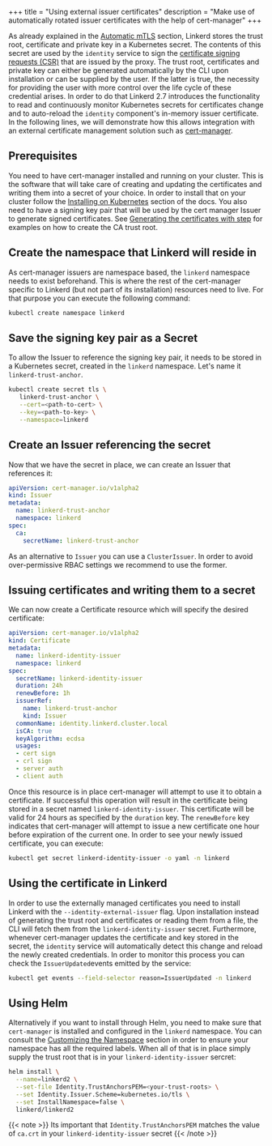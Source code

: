 +++
title = "Using external issuer certificates"
description = "Make use of automatically rotated issuer certificates with the help of cert-manager"
+++

As already explained in the
[Automatic mTLS](/2/features/automatic-mtls/#how-does-it-work) section, Linkerd
stores the trust root, certificate and private key in a Kubernetes secret.
The contents of this secret are used by the `identity` service to sign the
[certificate signing requests (CSR)](https://en.wikipedia.org/wiki/Certificate_signing_request)
that are issued by the proxy. The trust root, certificates and private key
can either be generated automatically by the CLI upon installation or can
be supplied by the user. If the latter is true, the necessity for providing
the user with more control over the life cycle of these credential arises.
In order to do that Linkerd 2.7 introduces the functionality to read and
continuously monitor Kubernetes secrets for certificates change and to
auto-reload the `identity` component's in-memory issuer certificate. In the
following lines, we will demonstrate how this allows integration with an
external certificate management solution such as
[cert-manager](https://github.com/jetstack/cert-manager).

## Prerequisites

You need to have cert-manager installed and running on your cluster. This
is the software that will take care of creating and updating the certificates
and writing them into a secret of your choice. In order to install that on your
cluster follow the
[Installing on Kubernetes](https://docs.cert-manager.io/en/latest/getting-started/install/kubernetes.html)
section of the docs. You also need to have a signing key pair that will be used
by the cert manager Issuer to generate signed certificates. See
[Generating the certificates with step](/2/tasks/generate-certificates/#generating-the-certificates-with-step)
for examples on how to create the CA trust root.

## Create the namespace that Linkerd will reside in

As cert-manager issuers are namespace based, the `linkerd` namespace needs to
exist beforehand. This is where the rest of the cert-manager specific to
Linkerd (but not part of its installation) resources need to live. For that
purpose you can execute the following command:

```bash
kubectl create namespace linkerd
```

## Save the signing key pair as a Secret

To allow the Issuer to reference the signing key pair, it needs to be stored in
a Kubernetes secret, created in the `linkerd` namespace. Let's name it
`linkerd-trust-anchor`.

```bash
kubectl create secret tls \
   linkerd-trust-anchor \
   --cert=<path-to-cert> \
   --key=<path-to-key> \
   --namespace=linkerd
```

## Create an Issuer referencing the secret

Now that we have the secret in place, we can create an Issuer that
references it:

```yaml
apiVersion: cert-manager.io/v1alpha2
kind: Issuer
metadata:
  name: linkerd-trust-anchor
  namespace: linkerd
spec:
  ca:
    secretName: linkerd-trust-anchor
```

As an alternative to `Issuer` you can use a `ClusterIssuer`. In order to avoid
over-permissive RBAC settings we recommend to use the former.

## Issuing certificates and writing them to a secret

We can now create a Certificate resource which will specify the desired
certificate:

```yaml
apiVersion: cert-manager.io/v1alpha2
kind: Certificate
metadata:
  name: linkerd-identity-issuer
  namespace: linkerd
spec:
  secretName: linkerd-identity-issuer
  duration: 24h
  renewBefore: 1h
  issuerRef:
    name: linkerd-trust-anchor
    kind: Issuer
  commonName: identity.linkerd.cluster.local
  isCA: true
  keyAlgorithm: ecdsa
  usages:
  - cert sign
  - crl sign
  - server auth
  - client auth
```

Once this resource is in place cert-manager will attempt to use it to obtain
a certificate. If successful this operation will result in the certificate
being stored in a secret named `linkerd-identity-issuer`. This certificate will
be valid for 24 hours as specified by the `duration` key. The `renewBefore` key
indicates that cert-manager will attempt to issue a new certificate one hour
before expiration of the current one. In order to see your newly issued
certificate, you can execute:

```bash
kubectl get secret linkerd-identity-issuer -o yaml -n linkerd
```

## Using the certificate in Linkerd

In order to use the externally managed certificates you need to install Linkerd
with the `--identity-external-issuer` flag. Upon installation instead of
generating the trust root and certificates or reading them from a file, the CLI
will fetch them from the `linkerd-identity-issuer` secret. Furthermore,
whenever cert-manager updates the certificate and key stored in the secret, the
`identity` service will automatically detect this change and reload the newly
created credentials. In order to monitor this process you can check the
`IssuerUpdated`events emitted by the service:

```bash
kubectl get events --field-selector reason=IssuerUpdated -n linkerd
```

## Using Helm

Alternatively if you want to install through Helm, you need to make sure that
`cert-manager` is installed and configured in the `linkerd` namespace. You can
consult the [Customizing the Namespace](/2/tasks/install-helm/#customizing-the-namespace)
section in order to ensure your namespace has all the required labels.
When all of that is in place simply supply the trust root that is in your
`linkerd-identity-issuer` sercret:

```bash
helm install \
  --name=linkerd2 \
  --set-file Identity.TrustAnchorsPEM=<your-trust-roots> \
  --set Identity.Issuer.Scheme=kubernetes.io/tls \
  --set InstallNamespace=false \
  linkerd/linkerd2
```

{{< note >}}
Its important that `Identity.TrustAnchorsPEM` matches the value of `ca.crt` in your
`linkerd-identity-issuer` secret
{{< /note >}}
